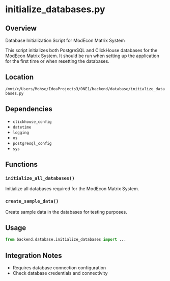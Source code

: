 # initialize_databases.py

## Overview

Database Initialization Script for ModEcon Matrix System

This script initializes both PostgreSQL and ClickHouse databases for the ModEcon Matrix System.
It should be run when setting up the application for the first time or when resetting the databases.

## Location

`/mnt/c/Users/Mohse/IdeaProjects3/ONE1/backend/database/initialize_databases.py`

## Dependencies

- `clickhouse_config`
- `datetime`
- `logging`
- `os`
- `postgresql_config`
- `sys`

## Functions

### `initialize_all_databases()`

Initialize all databases required for the ModEcon Matrix System.

### `create_sample_data()`

Create sample data in the databases for testing purposes.

## Usage

```python
from backend.database.initialize_databases import ...
```

## Integration Notes

- Requires database connection configuration
- Check database credentials and connectivity
